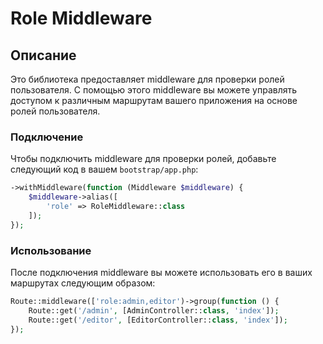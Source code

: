 # Role Middleware

## Описание

Это библиотека предоставляет middleware для проверки ролей пользователя. С помощью этого middleware вы можете управлять доступом к различным маршрутам вашего приложения на основе ролей пользователя.

### Подключение

Чтобы подключить middleware для проверки ролей, добавьте следующий код в вашем `bootstrap/app.php`:

```php
->withMiddleware(function (Middleware $middleware) {
    $middleware->alias([
        'role' => RoleMiddleware::class
    ]);
});
```

### Использование

После подключения middleware вы можете использовать его в ваших маршрутах следующим образом:
```php
Route::middleware(['role:admin,editor')->group(function () {
    Route::get('/admin', [AdminController::class, 'index']);
    Route::get('/editor', [EditorController::class, 'index']);
});
```



